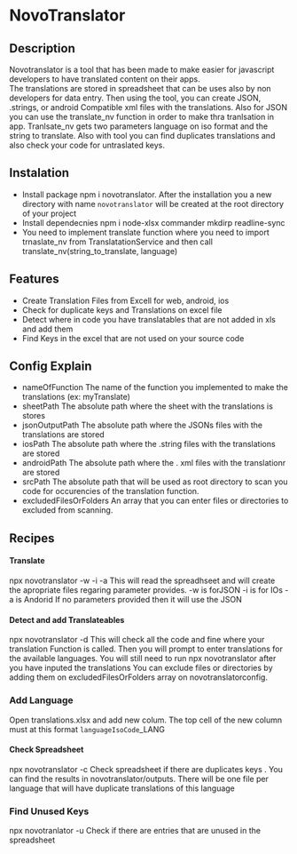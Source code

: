 # NovoTranslator

## Description 
Novotranslator is a tool that has been made to make easier for javascript developers to have translated content on their apps.  
The translations are stored in spreadsheet that can be uses also by non developers for data entry. 
Then using the tool, you can create JSON, .strings, or android Compatible xml files with the translations. 
Also for JSON you can use the translate_nv function in order to make thra tranlsation in app. 
Tranlsate_nv gets two parameters language on iso format and the string to translate. 
Also with tool you can find duplicates translations and also check your code for untraslated keys. 

## Instalation 
- Install package npm i novotranslator. After the installation you a new directory  with name `novotranslator` will be created at the root directory of your project
- Install dependecnies npm i node-xlsx commander mkdirp readline-sync
- You need to implement translate function  where you need to import trnaslate_nv from TranslatationService and then call translate_nv(string_to_translate, language)

## Features

- Create Translation Files from Excell for web, android, ios
- Check for duplicate keys and Translations on excel file
- Detect where in code you have translatables that are not added in xls and add them
- Find Keys in the excel that are not used on your source code 

## Config Explain
- nameOfFunction The name of the function you implemented to make the translations (ex: myTranslate)
- sheetPath The absolute path where the sheet with the translations is stores 
- jsonOutputPath The absolute path where the JSONs files with the translations are stored
- iosPath The absolute path where the .string files with the translations are stored
- androidPath The absolute path where the . xml files with the translationr are stored
- srcPath The absolute path that will be used as root directory to scan you code for occurencies of the translation function.
- excludedFilesOrFolders An array that you can enter files or directories to excluded from scanning.

## Recipes

#### Translate
npx novotranslator -w -i -a
This will read the spreadhseet and will create the apropriate files regaring parameter provides.
-w is forJSON
-i is for IOs
-a is Andorid
If no parameters provided then it will use the JSON 

#### Detect and add Translateables
 npx novotranslator -d
This will check all the code and fine where your translation Function is called.
Then you will prompt to enter translations for the available languages. 
You will still need to run npx novotranslator after you have inputed the translations 
You can exclude files or directories by adding them on excludedFilesOrFolders array on novotranslatorconfig.
### Add Language
Open  translations.xlsx and add new colum. The top cell of the new column must at this format `languageIsoCode`_LANG
#### Check Spreadsheet
npx novotranslator -c
Check spreadsheet if there are duplicates keys . You can find the results in novotranslator/outputs. 
There will be one file per language that will have duplicate translations of this language
### Find Unused Keys
npx novotranlator -u 
Check if there are entries that are unused in the spreadsheet



